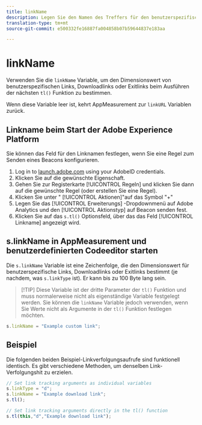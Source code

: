 ```yaml
---
title: linkName
description: Legen Sie den Namen des Treffers für den benutzerspezifischen Link fest.
translation-type: tm+mt
source-git-commit: e500332fe16887fa004858b07b59644837e183aa

---
```



# linkName

Verwenden Sie die `linkName` Variable, um den Dimensionswert von benutzerspezifischen Links, Downloadlinks oder Exitlinks beim Ausführen der nächsten `tl()` Funktion zu bestimmen.

Wenn diese Variable leer ist, kehrt AppMeasurement zur `linkURL` Variablen zurück.

## Linkname beim Start der Adobe Experience Platform

Sie können das Feld für den Linknamen festlegen, wenn Sie eine Regel zum Senden eines Beacons konfigurieren.

1. Log in to [launch.adobe.com](https://launch.adobe.com) using your AdobeID credentials.
2. Klicken Sie auf die gewünschte Eigenschaft.
3. Gehen Sie zur Registerkarte [!UICONTROL Regeln] und klicken Sie dann auf die gewünschte Regel (oder erstellen Sie eine Regel).
4. Klicken Sie unter &quot; [!UICONTROL Aktionen]&quot;auf das Symbol &quot;+&quot;
5. Legen Sie das [!UICONTROL Erweiterungs] -Dropdownmenü auf Adobe Analytics und den [!UICONTROL Aktionstyp] auf Beacon senden fest.
6. Klicken Sie auf das `s.tl()` Optionsfeld, über das das Feld [!UICONTROL Linkname] angezeigt wird.

## s.linkName in AppMeasurement und benutzerdefinierten Codeeditor starten

Die `s.linkName` Variable ist eine Zeichenfolge, die den Dimensionswert für benutzerspezifische Links, Downloadlinks oder Exitlinks bestimmt (je nachdem, was `s.linkType` ist). Er kann bis zu 100 Byte lang sein.

> [!TIP] Diese Variable ist der dritte Parameter der `tl()` Funktion und muss normalerweise nicht als eigenständige Variable festgelegt werden. Sie können die `linkName` Variable jedoch verwenden, wenn Sie Werte nicht als Argumente in der `tl()` Funktion festlegen möchten.

```js
s.linkName = "Example custom link";
```

## Beispiel

Die folgenden beiden Beispiel-Linkverfolgungsaufrufe sind funktionell identisch. Es gibt verschiedene Methoden, um denselben Link-Verfolgungshit zu erzielen.

```js
// Set link tracking arguments as individual variables
s.linkType = "d";
s.linkName = "Example download link";
s.tl();

// Set link tracking arguments directly in the tl() function
s.tl(this,"d","Example download link");
```
